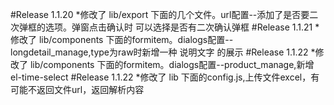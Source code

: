 #Release 1.1.20
 *修改了 lib/export 下面的几个文件。url配置--添加了是否要二次弹框的选项。弹窗点击确认时 可以选择是否有二次确认弹框
#Release 1.1.21
 *修改了 lib/components 下面的formitem。dialogs配置--longdetail_manage,type为raw时新增一种 说明文字 的展示
#Release 1.1.22
 *修改了 lib/components 下面的formitem。dialogs配置--product_manage,新增 el-time-select
 #Release 1.1.22
 *修改了 lib 下面的config.js,上传文件excel，有可能不返回文件url，返回解析内容